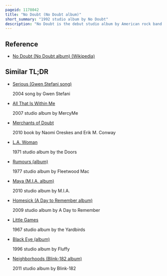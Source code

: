 ```yaml
---
pageid: 1178042
title: "No Doubt (No Doubt album)"
short_summary: "1992 studio album by No Doubt"
description: "No Doubt is the debut studio album by American rock band No Doubt, released on March 17, 1992, by Interscope Records. It was originally recorded as an independent Album but was re-recorded after the Band signed with Interscope. It was produced by Dito Godwin and recorded in Los Angeles."
---
```


## Reference

- [No Doubt (No Doubt album) (Wikipedia)](https://en.wikipedia.org/?curid=1178042)

## Similar TL;DR

- [Serious (Gwen Stefani song)](/tldr/en/serious-gwen-stefani-song)

  2004 song by Gwen Stefani

- [All That Is Within Me](/tldr/en/all-that-is-within-me)

  2007 studio album by MercyMe

- [Merchants of Doubt](/tldr/en/merchants-of-doubt)

  2010 book by Naomi Oreskes and Erik M. Conway

- [L.A. Woman](/tldr/en/la-woman)

  1971 studio album by the Doors

- [Rumours (album)](/tldr/en/rumours-album)

  1977 studio album by Fleetwood Mac

- [Maya (M.I.A. album)](/tldr/en/maya-mia-album)

  2010 studio album by M.I.A.

- [Homesick (A Day to Remember album)](/tldr/en/homesick-a-day-to-remember-album)

  2009 studio album by A Day to Remember

- [Little Games](/tldr/en/little-games)

  1967 studio album by the Yardbirds

- [Black Eye (album)](/tldr/en/black-eye-album)

  1996 studio album by Fluffy

- [Neighborhoods (Blink-182 album)](/tldr/en/neighborhoods-blink-182-album)

  2011 studio album by Blink-182
